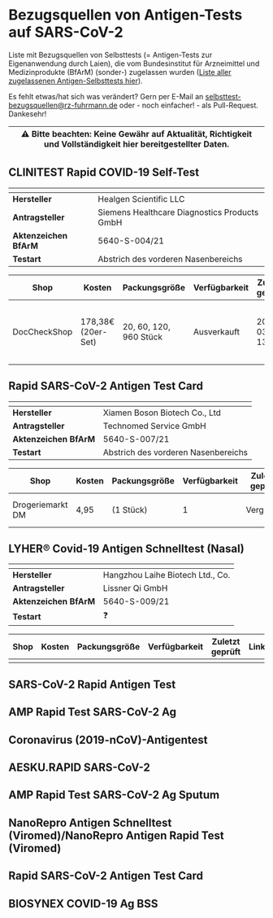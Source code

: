 # Bezugsquellen von Antigen-Tests auf SARS-CoV-2

Liste mit Bezugsquellen von Selbsttests (= Antigen-Tests zur Eigenanwendung durch Laien), die vom Bundesinstitut für Arzneimittel und Medizinprodukte (BfArM) (sonder-) zugelassen wurden ([Liste aller zugelassenen Antigen-Selbsttests hier](https://www.bfarm.de/DE/Medizinprodukte/Antigentests/_node.html)). 

Es fehlt etwas/hat sich was verändert? Gern per E-Mail an [selbsttest-bezugsquellen@rz-fuhrmann.de](mailto:selbsttest-bezugsquellen@rz-fuhrmann.de) oder - noch einfacher! - als Pull-Request. Dankesehr!

| :warning: **Bitte beachten**: Keine Gewähr auf Aktualität, Richtigkeit und Vollständigkeit hier bereitgestellter Daten. |
|----|

## CLINITEST Rapid COVID-19 Self-Test
| <!-- -->               | <!-- -->                                     |
|------------------------|----------------------------------------------|
| __Hersteller__         | Healgen Scientific LLC                       |
| __Antragsteller__      | Siemens Healthcare Diagnostics Products GmbH |
| __Aktenzeichen BfArM__ | 5640-S-004/21                                |
| __Testart__            | Abstrich des vorderen Nasenbereichs          |

| Shop | Kosten | Packungsgröße | Verfügbarkeit | Zuletzt geprüft | Link |
|------|------|------|------|------|------|
| DocCheckShop | 178,38€ (20er-Set) | 20, 60, 120, 960 Stück | Ausverkauft | 2021-03-16 13:00 | [https://www.doccheckshop.de/labor/tests/coronavirus-schnelltests/12087/siemens-clinitest-rapid-covid-19-antigen-test](https://www.doccheckshop.de/labor/tests/coronavirus-schnelltests/12087/siemens-clinitest-rapid-covid-19-antigen-test) |

## Rapid SARS-CoV-2 Antigen Test Card
| <!-- -->               | <!-- -->                                     |
|------------------------|----------------------------------------------|
| __Hersteller__         | Xiamen Boson Biotech Co., Ltd                       |
| __Antragsteller__      | Technomed Service GmbH |
| __Aktenzeichen BfArM__ | 5640-S-007/21                                |
| __Testart__            | Abstrich des vorderen Nasenbereichs          |

| Shop | Kosten | Packungsgröße | Verfügbarkeit | Zuletzt geprüft | Link |
|------|------|------|------|------|------|
| Drogeriemarkt DM | 4,95| (1 Stück) | 1 | Vergriffen  | 2021-03-16 13:00 | [https://www.dm.de/boson-corona-schnelltest-selbsttest-p6921963712141.html] |

## LYHER® Covid-19 Antigen Schnelltest (Nasal)
| <!-- -->               | <!-- -->                                     |
|------------------------|----------------------------------------------|
| __Hersteller__         | Hangzhou Laihe Biotech Ltd., Co.             |
| __Antragsteller__      | Lissner Qi GmbH |
| __Aktenzeichen BfArM__ | 5640-S-009/21                                |
| __Testart__            | :question:          |

| Shop | Kosten | Packungsgröße | Verfügbarkeit | Zuletzt geprüft | Link |
|------|------|------|------|------|------|
|  |  |  |  |  |  |

## SARS-CoV-2 Rapid Antigen Test

## AMP Rapid Test SARS-CoV-2 Ag

## Coronavirus (2019-nCoV)-Antigentest

## AESKU.RAPID SARS-CoV-2

## AMP Rapid Test SARS-CoV-2 Ag Sputum

## NanoRepro Antigen Schnelltest (Viromed)/NanoRepro Antigen Rapid Test (Viromed)

## Rapid SARS-CoV-2 Antigen Test Card

## BIOSYNEX COVID-19 Ag BSS